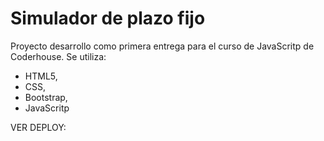 # Simulador de plazo fijo
Proyecto desarrollo como primera entrega para el curso de JavaScritp de Coderhouse. 
Se utiliza:
 - HTML5, 
 - CSS, 
 - Bootstrap, 
 - JavaScritp 

VER DEPLOY: 
